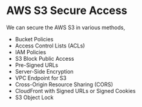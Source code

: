 # AWS S3 Secure Access

We can secure the AWS S3 in various methods,

- Bucket Policies
- Access Control Lists (ACLs)
- IAM Policies
- S3 Block Public Access
- Pre-Signed URLs
- Server-Side Encryption
- VPC Endpoint for S3
- Cross-Origin Resource Sharing (CORS)
- CloudFront with Signed URLs or Signed Cookies
- S3 Object Lock